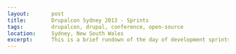 ```yaml
---
layout:       post
title:        Drupalcon Sydney 2013 - Sprints
tags:         drupalcon, drupal, conference, open-source
location:     Sydney, New South Wales
excerpt:      This is a brief rundown of the day of development sprints at the end of DrupalCon Sydney 2013 last week in Sydney, Australia.
---
```


[drupalcon]: http://sydney2013.drupal.org

